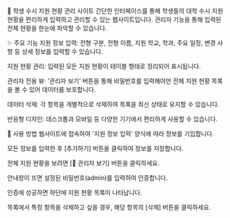 📝 학생 수시 지원 현황 관리 사이트
간단한 인터페이스를 통해 학생들의 대학 수시 지원 현황을 편리하게 입력하고 관리할 수 있는 웹사이트입니다. 관리자 기능을 통해 입력된 전체 현황을 한눈에 파악할 수 있습니다.



✨ 주요 기능
지원 정보 입력: 전형 구분, 전형 이름, 지원 학교, 학과, 주요 일정, 변경 사항 등 상세 정보를 입력할 수 있습니다.

지원 현황 관리: 입력된 모든 지원 현황이 테이블 형태로 정리되어 표시됩니다.

관리자 전용 뷰: '관리자 보기' 버튼을 통해 비밀번호를 입력해야만 전체 지원 현황 목록을 볼 수 있어 데이터를 보호합니다.

데이터 삭제: 각 항목을 개별적으로 삭제하여 목록을 최신 상태로 유지할 수 있습니다.

반응형 디자인: 데스크톱과 모바일 등 다양한 기기에서 편리하게 사용할 수 있습니다.


🚀 사용 방법
웹사이트에 접속하여 '지원 정보 입력' 양식에 따라 정보를 기입합니다.

모든 정보를 입력한 후 [추가하기] 버튼을 클릭하여 정보를 저장합니다.

전체 지원 현황을 보려면 [🔑 관리자 보기] 버튼을 클릭하세요.

안내창이 뜨면 설정된 비밀번호(admin)를 입력하여 인증합니다.

인증에 성공하면 하단에 지원 현황 목록이 나타납니다.

목록에서 특정 항목을 삭제하고 싶을 경우, 해당 항목의 [삭제] 버튼을 클릭하세요.
